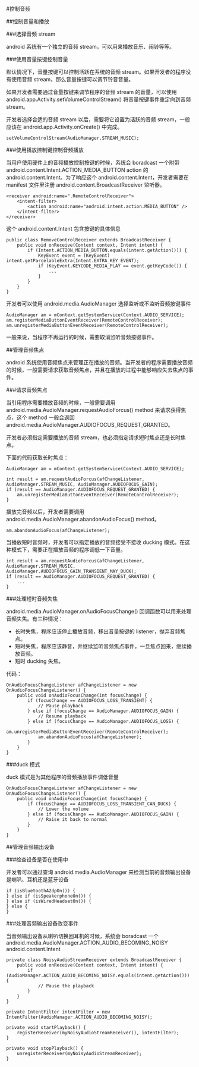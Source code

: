 #控制音频

##控制音量和播放

###选择音频 stream

android 系统有一个独立的音频 stream，可以用来播放音乐、闹铃等等。

###使用音量按键控制音量

默认情况下，音量按键可以控制活跃在系统的音频 stream。如果开发者的程序没有使用音频 stream，那么音量按键可以调节铃音音量。

如果开发者需要通过音量按键来调节程序的音频 stream 的音量，可以使用 android.app.Activity.setVolumeControlStream() 将音量按键事件重定向到音频 stream。

开发者选择合适的音频 stream 以后，需要将它设置为活跃的音频 stream，一般应该在 android.app.Activity.onCreate() 中完成。

	setVolumeControlStream(AudioManager.STREAM_MUSIC);

###使用播放控制键控制音频播放

当用户使用硬件上的音频播放控制按键的时候，系统会 boradcast 一个附带 android.content.Intent.ACTION\_MEDIA\_BUTTON action 的 android.content.Intent。为了响应这个 android.content.Intent，开发者需要在 manifest 文件里注册 android.content.BroadcastReceiver 监听器。

	<receiver android:name=".RemoteControlReceiver">
		<intent-filter>
			<action android:name="android.intent.action.MEDIA_BUTTON" />
		</intent-filter>
	</receiver>

这个 android.content.Intent 包含按键的具体信息

	public class RemoveControlReceiver extends BroadcastReceiver {
		public void onReceive(Context context, Intent intent) {
			if (Intent.ACTION_MEDIA_BUTTON.equals(intent.getAction())) {
				KeyEvent event = (KeyEvent) intent.getParcelableExtra(Intent.EXTRA_KEY_EVENT);
				if (KeyEvent.KEYCODE_MEDIA_PLAY == event.getKeyCode()) {
					...
				}
			}
		}
	}

开发者可以使用 android.media.AudioManager 选择监听或不监听音频按键事件

	AudioManager am = mContext.getSystemService(Context.AUDIO_SERVICE);
	am.registerMediaButtonEventReceiver(RemoteControlReceiver);
	am.unregisterMediaButtonEventReceiver(RemoteControlReceiver);

一般来说，当程序不再运行的时候，需要取消监听音频按键事件。

##管理音频焦点

android 系统使用音频焦点来管理正在播放的音频。当开发者的程序需要播放音频的时候，一般需要请求获取音频焦点，并且在播放的过程中能够响应失去焦点的事件。

###请求音频焦点

当引用程序需要播放音频的时候，一般需要调用 android.media.AudioManager.requestAudioForcus() method 来请求获得焦点，这个 method 一般会返回 android.media.AudioManager.AUDIOFOCUS\_REQUEST\_GRANTED。

开发者必须指定需要播放的音频 stream，也必须指定请求短时焦点还是长时焦点。

下面的代码获取长时焦点：

	AudioManager am = mContext.getSystemService(Context.AUDIO_SERVICE);

	int result = am.requestAudioForcus(afChangeListener, AudioManager.STREAM_MUSIC, AudioManager.AUDIOFOCUS_GAIN);
	if (result == AudioManager.AUDIOFOCUS_REQUEST_GRANTED) {
		am.unregisterMediaButtonEventReceiver(RemoteControlReceiver);
	}

播放完音频以后，开发者需要调用 android.media.AudioManager.abandonAudioFocus() method。

	am.abandonAudioFocus(afChangeListener);

当播放短时音频时，开发者可以指定播放的音频接受不接收 ducking 模式。在这种模式下，需要正在播放音频的程序调低一下音量。

	int result = am.requestAudioForcus(afChangeListener, AudioManager.STREAM_MUSIC, AudioManager.AUDIOFOCUS_GAIN_TRANSIENT_MAY_DUCK);
	if (result == AudioManager.AUDIOFOCUS_REQUEST_GRANTED) {
		...
	}

###处理短时音频失焦

android.media.AudioManager.onAudioFocusChange() 回调函数可以用来处理音频失焦。有三种情况：

- 长时失焦，程序应该停止播放音频，移出音量按键的 listener，抛弃音频焦点。
- 短时失焦，程序应该静音，并继续监听音频焦点事件，一旦焦点回来，继续播放音频。
- 短时 ducking 失焦。

代码：

	OnAudioFocusChangeListener afChangeListener = new OnAudioFocusChangeListener() {
		public void onAudioFocusChange(int focusChange) {
			if (focusChange == AUDIOFOCUS_LOSS_TRANSIENT) {
				// Pause playback
			} else if (focusChange == AudioManager.AUDIOFOCUS_GAIN) {
				// Resume playback
			} else if (focusChange == AudioManager.AUDIOFOCUS_LOSS) {
				am.unregisterMediaButtonEventReceiver(RemoteControlReceiver);
				am.abandonAudioFocus(afChangeListener);
			}
		}
	}

###duck 模式

duck 模式是为其他程序的音频播放事件调低音量

	OnAudioFocusChangeListener afChangeListener = new OnAudioFocusChangeListener() {
		public void onAudioFocusChange(int focusChange) {
			if (focusChange == AUDIOFOCUS_LOSS_TRANSIENT_CAN_DUCK) {
				// Lower the volume
			} else if (focusChange == AudioManager.AUDIOFOCUS_GAIN) {
				// Raise it back to normal
			}
		}
	}

##管理音频输出设备

###检查设备是否在使用中

开发者可以通过查询 android.media.AudioManager 来检测当前的音频输出设备是喇叭、耳机还是蓝牙设备

	if (isBluetoothA2dpOn()) {
	} else if (isSpeakerphoneOn()) {
	} else if (isWiredHeadsetOn()) {
	} else {
	}

###处理音频输出设备改变事件

当音频输出设备从喇叭切换回耳机的时候，系统会 boradcast 一个 android.media.AudioManager.ACTION\_AUDIO\_BECOMING\_NOISY android.content.Intent

	private class NoisyAudioStreamReceiver extends BroadcastReceiver {
		public void onReceive(Context context, Intent intent) {
			if (AudioManager.ACTION_AUDIO_BECOMING_NOISY.equals(intent.getAction())) {
				// Pause the playback
			}
		}
	}

	private IntentFilter intentFilter = new IntentFilter(AudioManager.ACTION_AUDIO_BECOMING_NOISY);

	private void startPlayback() {
		registerReceiver(myNoisyAudioStreamReceiver(), intentFilter);
	}

	private void stopPlayback() {
		unregisterReceiver(myNoisyAudioStreamReceiver);
	}
